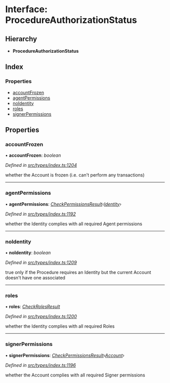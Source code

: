 # Interface: ProcedureAuthorizationStatus

## Hierarchy

* **ProcedureAuthorizationStatus**

## Index

### Properties

* [accountFrozen](procedureauthorizationstatus.md#accountfrozen)
* [agentPermissions](procedureauthorizationstatus.md#agentpermissions)
* [noIdentity](procedureauthorizationstatus.md#noidentity)
* [roles](procedureauthorizationstatus.md#roles)
* [signerPermissions](procedureauthorizationstatus.md#signerpermissions)

## Properties

###  accountFrozen

• **accountFrozen**: *boolean*

*Defined in [src/types/index.ts:1204](https://github.com/PolymathNetwork/polymesh-sdk/blob/cfab557b/src/types/index.ts#L1204)*

whether the Account is frozen (i.e. can't perform any transactions)

___

###  agentPermissions

• **agentPermissions**: *[CheckPermissionsResult](checkpermissionsresult.md)‹[Identity](../enums/signertype.md#identity)›*

*Defined in [src/types/index.ts:1192](https://github.com/PolymathNetwork/polymesh-sdk/blob/cfab557b/src/types/index.ts#L1192)*

whether the Identity complies with all required Agent permissions

___

###  noIdentity

• **noIdentity**: *boolean*

*Defined in [src/types/index.ts:1209](https://github.com/PolymathNetwork/polymesh-sdk/blob/cfab557b/src/types/index.ts#L1209)*

true only if the Procedure requires an Identity but the current Account
  doesn't have one associated

___

###  roles

• **roles**: *[CheckRolesResult](checkrolesresult.md)*

*Defined in [src/types/index.ts:1200](https://github.com/PolymathNetwork/polymesh-sdk/blob/cfab557b/src/types/index.ts#L1200)*

whether the Identity complies with all required Roles

___

###  signerPermissions

• **signerPermissions**: *[CheckPermissionsResult](checkpermissionsresult.md)‹[Account](../enums/signertype.md#account)›*

*Defined in [src/types/index.ts:1196](https://github.com/PolymathNetwork/polymesh-sdk/blob/cfab557b/src/types/index.ts#L1196)*

whether the Account complies with all required Signer permissions
